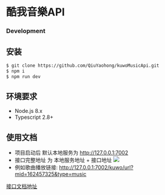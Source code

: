 # 酷我音樂API
### Development

## 安装
```bash
$ git clone https://github.com/QiuYaohong/kuwoMusicApi.git
$ npm i
$ npm run dev
```

## 环境要求

- Node.js 8.x
- Typescript 2.8+


## 使用文档

- 项目启动后 默认本地服务为 http://127.0.0.1:7002
- 接口完整地址 为 本地服务地址 + 接口地址
  ![](https://user-images.githubusercontent.com/51219225/130624204-1455e55b-5f0c-4e4e-9885-71e62bd7eead.png)
- 例如歌曲播放链接: http://127.0.0.1:7002/kuwo/url?mid=162457325&type=music

[接口文档地址](https://qiuyaohong.github.io/kuwoMusicApi/) 

